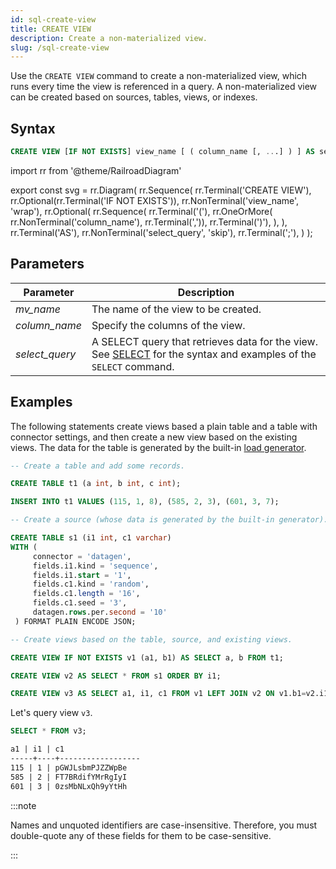 ```yaml
---
id: sql-create-view
title: CREATE VIEW
description: Create a non-materialized view.
slug: /sql-create-view
---
```


<head>
  <link rel="canonical" href="https://docs.risingwave.com/docs/current/sql-create-view/" />
</head>

Use the `CREATE VIEW` command to create a non-materialized view, which runs every time the view is referenced in a query. A non-materialized view can be created based on sources, tables, views, or indexes.

## Syntax

```sql
CREATE VIEW [IF NOT EXISTS] view_name [ ( column_name [, ...] ) ] AS select_query;
```

import rr from '@theme/RailroadDiagram'

export const svg = rr.Diagram(
rr.Sequence(
rr.Terminal('CREATE VIEW'),
rr.Optional(rr.Terminal('IF NOT EXISTS')),
rr.NonTerminal('view_name', 'wrap'),
rr.Optional(
rr.Sequence(
rr.Terminal('('),
rr.OneOrMore(
rr.NonTerminal('column_name'), rr.Terminal(',')),
rr.Terminal(')'),
),
),
rr.Terminal('AS'),
rr.NonTerminal('select_query', 'skip'),
rr.Terminal(';'),
)
);

<Drawer SVG={svg} />

## Parameters

| Parameter      | Description                                                                                                                       |
| -------------- | --------------------------------------------------------------------------------------------------------------------------------- |
| _mv_name_      | The name of the view to be created.                                                                                               |
| _column_name_  | Specify the columns of the view.                                                                                                  |
| _select_query_ | A SELECT query that retrieves data for the view. See [SELECT](sql-select.md) for the syntax and examples of the `SELECT` command. |

## Examples

The following statements create views based a plain table and a table with connector settings, and then create a new view based on the existing views. The data for the table is generated by the built-in [load generator](/ingest/ingest-from-datagen.md).

```sql
-- Create a table and add some records.

CREATE TABLE t1 (a int, b int, c int);

INSERT INTO t1 VALUES (115, 1, 8), (585, 2, 3), (601, 3, 7);

-- Create a source (whose data is generated by the built-in generator).

CREATE TABLE s1 (i1 int, c1 varchar)
WITH (
     connector = 'datagen',
     fields.i1.kind = 'sequence',
     fields.i1.start = '1',
     fields.c1.kind = 'random',
     fields.c1.length = '16',
     fields.c1.seed = '3',
     datagen.rows.per.second = '10'
 ) FORMAT PLAIN ENCODE JSON;

-- Create views based on the table, source, and existing views.

CREATE VIEW IF NOT EXISTS v1 (a1, b1) AS SELECT a, b FROM t1;

CREATE VIEW v2 AS SELECT * FROM s1 ORDER BY i1;

CREATE VIEW v3 AS SELECT a1, i1, c1 FROM v1 LEFT JOIN v2 ON v1.b1=v2.i1;
```

Let's query view `v3`.

```sql
SELECT * FROM v3;
```

```markdown
a1 | i1 | c1  
-----+----+------------------
115 | 1 | pGWJLsbmPJZZWpBe
585 | 2 | FT7BRdifYMrRgIyI
601 | 3 | 0zsMbNLxQh9yYtHh
```

:::note

Names and unquoted identifiers are case-insensitive. Therefore, you must double-quote any of these fields for them to be case-sensitive.

:::
